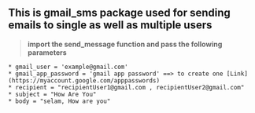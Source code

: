 ## This is gmail_sms package used for sending emails to single as well as multiple users

> **import the send_message function and pass the following parameters**

```
* gmail_user = 'example@gmail.com'
* gmail_app_password = 'gmail app password' ==> to create one [Link] (https://myaccount.google.com/apppasswords)  
* recipient = "recipientUser1@gmail.com , recipientUser2@gmail.com"
* subject = "How Are You"
* body = "selam, How are you"

```